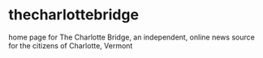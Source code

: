 # thecharlottebridge
home page for The Charlotte Bridge, an independent, online news source for the citizens of Charlotte, Vermont
